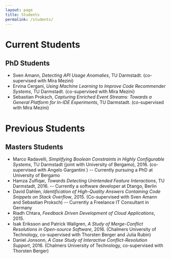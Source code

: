 ```yaml
---
layout: page
title: Students
permalink: /students/
---
```


# Current Students #

## PhD Students ##
* Sven Amann, <i>Detecting API Usage Anomalies</i>, TU Darmstadt. (co-supervised with Mira Mezini)
* Ervina Cergani, <i>Using Machine Learning to Improve Code Recommender Systems</i>, TU Darmstadt. (co-supervised with Mira Mezini)
* Sebastian Proksch, <i>Capturing Enriched Event Streams: Towards a General Platform for In-IDE Experiments</i>, TU Darmstadt. (co-supervised with Mira Mezini)

# Previous Students #

## Masters Students ##
* Marco Radavelli, <i>Simplifying Boolean Constraints in Highly Configurable Systems</i>, TU Darmstadt (joint with University of Bergamo), 2016. (co-supervised with Angelo Gargantini ) -- Currently pursuing a PhD at University of Bergamo
* Hamza Zulfiqar, <i>Towards Detecting Unintended Feature Interactions</i>, TU Darmstadt, 2016. -- Currently a software developer at Dtango, Berlin
* David Dahlen, <i>Identification of High-Quality Answers Containing Code Snippets on Stack Overflow</i>, 2015. (Co-supervised with Sven Amann and Sebastian Proksch) -- Currently a Freelance IT Consultant in Germany
* Riadh Chtara, <i>Feedback Driven Development of Cloud Applications</i>, 2015.
* Isak Eriksson and Patrick Wallgren, <i>A Study of Merge-Conflict Resolutions in Open-source Software</i>, 2016. (Chalmers University of Technology, co-supervised with Thorsten Berger and Julia Rubin)
* Daniel Jonsonn, <i>A Case Study of Interactive Conflict-Resolution Support</i>, 2016. (Chalmers University of Technology, co-supervised with Thorsten Berger)


